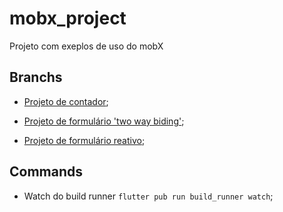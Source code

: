 # mobx_project

Projeto com exeplos de uso do mobX

## Branchs

- [Projeto de contador](https://github.com/lucas-marciano/mobx-exemples/tree/feature/contador-mobx);

- [Projeto de formulário 'two way biding'](https://github.com/lucas-marciano/mobx-exemples/tree/feature/formulario);

- [Projeto de formulário reativo](https://github.com/lucas-marciano/mobx-exemples/tree/feature/formulario-reativo);

## Commands

- Watch do build runner `flutter pub run build_runner watch`;

